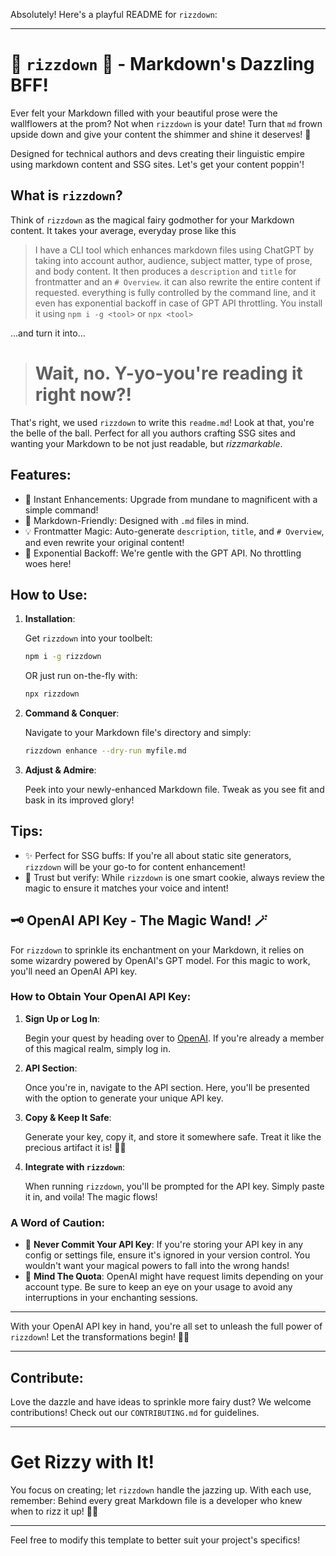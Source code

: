 Absolutely! Here's a playful README for `rizzdown`:

---

# 🌟 `rizzdown` 🌟 - Markdown's Dazzling BFF!

Ever felt your Markdown filled with your beautiful prose were the wallflowers at the prom? Not when `rizzdown` is your date! Turn that `md` frown upside down and give your content the shimmer and shine it deserves! 🎉

Designed for technical authors and devs creating their linguistic empire using markdown content and SSG sites. Let's get your content poppin'!

## What is `rizzdown`?

Think of `rizzdown` as the magical fairy godmother for your Markdown content. It takes your average, everyday prose like this

> I have a CLI tool which enhances markdown files using ChatGPT by taking into account author, audience, subject matter, type of prose, and body content. It then produces a `description` and `title` for frontmatter and an `# Overview`. it can also rewrite the entire content if requested. everything is fully controlled by the command line, and it even has exponential backoff in case of GPT API throttling. You install it using `npm i -g <tool>` or `npx <tool>`

...and turn it into...

> # Wait, no. Y-yo-you're reading it right now?!

That's right, we used `rizzdown` to write this `readme.md`! Look at that, you're the belle of the ball. Perfect for all you authors crafting SSG sites and wanting your Markdown to be not just readable, but _rizzmarkable_.

## Features:

- 🚀 Instant Enhancements: Upgrade from mundane to magnificent with a simple command!
- 🌈 Markdown-Friendly: Designed with `.md` files in mind.
- 💡 Frontmatter Magic: Auto-generate `description`, `title`, and `# Overview`, and even rewrite your original content!
- 🦥 Exponential Backoff: We're gentle with the GPT API. No throttling woes here!

## How to Use:

1. **Installation**:

   Get `rizzdown` into your toolbelt:

   ```bash
   npm i -g rizzdown
   ```

   OR just run on-the-fly with:

   ```bash
   npx rizzdown
   ```

2. **Command & Conquer**:

   Navigate to your Markdown file's directory and simply:

   ```bash
   rizzdown enhance --dry-run myfile.md
   ```

3. **Adjust & Admire**:

   Peek into your newly-enhanced Markdown file. Tweak as you see fit and bask in its improved glory!

## Tips:

- ✨ Perfect for SSG buffs: If you're all about static site generators, `rizzdown` will be your go-to for content enhancement!
- 🤖 Trust but verify: While `rizzdown` is one smart cookie, always review the magic to ensure it matches your voice and intent!

## 🗝 OpenAI API Key - The Magic Wand! 🪄

For `rizzdown` to sprinkle its enchantment on your Markdown, it relies on some wizardry powered by OpenAI's GPT model. For this magic to work, you'll need an OpenAI API key.

### How to Obtain Your OpenAI API Key:

1. **Sign Up or Log In**:

   Begin your quest by heading over to [OpenAI](https://beta.openai.com/signup/). If you're already a member of this magical realm, simply log in.

2. **API Section**:

   Once you're in, navigate to the API section. Here, you'll be presented with the option to generate your unique API key.

3. **Copy & Keep It Safe**:

   Generate your key, copy it, and store it somewhere safe. Treat it like the precious artifact it is! 📜💎

4. **Integrate with `rizzdown`**:

   When running `rizzdown`, you'll be prompted for the API key. Simply paste it in, and voila! The magic flows!

### A Word of Caution:

- 🚫 **Never Commit Your API Key**: If you're storing your API key in any config or settings file, ensure it's ignored in your version control. You wouldn't want your magical powers to fall into the wrong hands!
- 📆 **Mind The Quota**: OpenAI might have request limits depending on your account type. Be sure to keep an eye on your usage to avoid any interruptions in your enchanting sessions.

---

With your OpenAI API key in hand, you're all set to unleash the full power of `rizzdown`! Let the transformations begin! 🌌🌠

---

## Contribute:

Love the dazzle and have ideas to sprinkle more fairy dust? We welcome contributions! Check out our `CONTRIBUTING.md` for guidelines.

---

# Get Rizzy with It!

You focus on creating; let `rizzdown` handle the jazzing up. With each use, remember: Behind every great Markdown file is a developer who knew when to rizz it up! 🌈🚀

---

Feel free to modify this template to better suit your project's specifics!
